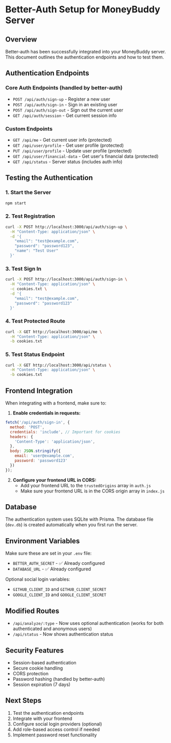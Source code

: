 # Better-Auth Setup for MoneyBuddy Server

## Overview
Better-auth has been successfully integrated into your MoneyBuddy server. This document outlines the authentication endpoints and how to test them.

## Authentication Endpoints

### Core Auth Endpoints (handled by better-auth)
- `POST /api/auth/sign-up` - Register a new user
- `POST /api/auth/sign-in` - Sign in an existing user
- `POST /api/auth/sign-out` - Sign out the current user
- `GET /api/auth/session` - Get current session info

### Custom Endpoints
- `GET /api/me` - Get current user info (protected)
- `GET /api/user/profile` - Get user profile (protected)
- `PUT /api/user/profile` - Update user profile (protected)
- `GET /api/user/financial-data` - Get user's financial data (protected)
- `GET /api/status` - Server status (includes auth info)

## Testing the Authentication

### 1. Start the Server
```bash
npm start
```

### 2. Test Registration
```bash
curl -X POST http://localhost:3000/api/auth/sign-up \
  -H "Content-Type: application/json" \
  -d '{
    "email": "test@example.com",
    "password": "password123",
    "name": "Test User"
  }'
```

### 3. Test Sign In
```bash
curl -X POST http://localhost:3000/api/auth/sign-in \
  -H "Content-Type: application/json" \
  -c cookies.txt \
  -d '{
    "email": "test@example.com",
    "password": "password123"
  }'
```

### 4. Test Protected Route
```bash
curl -X GET http://localhost:3000/api/me \
  -H "Content-Type: application/json" \
  -b cookies.txt
```

### 5. Test Status Endpoint
```bash
curl -X GET http://localhost:3000/api/status \
  -H "Content-Type: application/json" \
  -b cookies.txt
```

## Frontend Integration

When integrating with a frontend, make sure to:

1. **Enable credentials in requests:**
```javascript
fetch('/api/auth/sign-in', {
  method: 'POST',
  credentials: 'include', // Important for cookies
  headers: {
    'Content-Type': 'application/json',
  },
  body: JSON.stringify({
    email: 'user@example.com',
    password: 'password123'
  })
});
```

2. **Configure your frontend URL in CORS:**
   - Add your frontend URL to the `trustedOrigins` array in `auth.js`
   - Make sure your frontend URL is in the CORS origin array in `index.js`

## Database

The authentication system uses SQLite with Prisma. The database file (`dev.db`) is created automatically when you first run the server.

## Environment Variables

Make sure these are set in your `.env` file:
- `BETTER_AUTH_SECRET` - ✅ Already configured
- `DATABASE_URL` - ✅ Already configured

Optional social login variables:
- `GITHUB_CLIENT_ID` and `GITHUB_CLIENT_SECRET`
- `GOOGLE_CLIENT_ID` and `GOOGLE_CLIENT_SECRET`

## Modified Routes

- `/api/analyze/:type` - Now uses optional authentication (works for both authenticated and anonymous users)
- `/api/status` - Now shows authentication status

## Security Features

- Session-based authentication
- Secure cookie handling
- CORS protection
- Password hashing (handled by better-auth)
- Session expiration (7 days)

## Next Steps

1. Test the authentication endpoints
2. Integrate with your frontend
3. Configure social login providers (optional)
4. Add role-based access control if needed
5. Implement password reset functionality